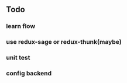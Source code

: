 ## Todo

### learn flow

### use redux-sage or redux-thunk(maybe)

### unit test

### config backend
